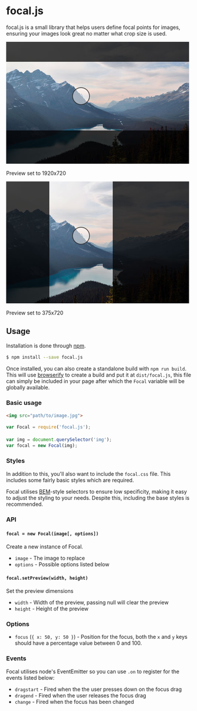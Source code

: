 # focal.js

focal.js is a small library that helps users define focal points for images,
ensuring your images look great no matter what crop size is used.

![Focal.js #1](demo1.jpg)

Preview set to 1920x720

![Focal.js #2](demo2.jpg)

Preview set to 375x720


## Usage

Installation is done through [npm][npm].

```bash
$ npm install --save focal.js
```

Once installed, you can also create a standalone build with `npm run build`.
This will use [browserify][browserify] to create a build and put it at
`dist/focal.js`, this file can simply be included in your page after which the
`Focal` variable will be globally available.

[npm]: https://www.npmjs.com/
[browserify]: http://browserify.org/


### Basic usage

```html
<img src="path/to/image.jpg">
```

```js
var Focal = require('focal.js');

var img = document.querySelector('img');
var focal = new Focal(img);
```


### Styles

In addition to this, you'll also want to include the `focal.css` file. This
includes some fairly basic styles which are required.

Focal utilises [BEM][bem]-style selectors to ensure low specificity, making it
easy to adjust the styling to your needs. Despite this, including the base
styles is recommended.

[bem]: https://en.bem.info/


### API

#### `focal = new Focal(image[, options])`

Create a new instance of Focal.

- `image` - The image to replace
- `options` - Possible options listed below

#### `focal.setPreview(width, height)`

Set the preview dimensions

- `width` - Width of the preview, passing null will clear the preview
- `height` - Height of the preview


### Options

- `focus` (`{ x: 50, y: 50 }`) - Position for the focus, both the `x` and `y`
  keys should have a percentage value between 0 and 100.


### Events

Focal utilises node's EventEmitter so you can use `.on` to register for the
events listed below:

- `dragstart` - Fired when the the user presses down on the focus drag
- `dragend` - Fired when the user releases the focus drag
- `change` - Fired when the focus has been changed

